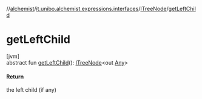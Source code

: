 //[alchemist](../../../index.md)/[it.unibo.alchemist.expressions.interfaces](../index.md)/[ITreeNode](index.md)/[getLeftChild](get-left-child.md)

# getLeftChild

[jvm]\
abstract fun [getLeftChild](get-left-child.md)(): [ITreeNode](index.md)<out [Any](https://kotlinlang.org/api/latest/jvm/stdlib/kotlin/-any/index.html)>

#### Return

the left child (if any)
